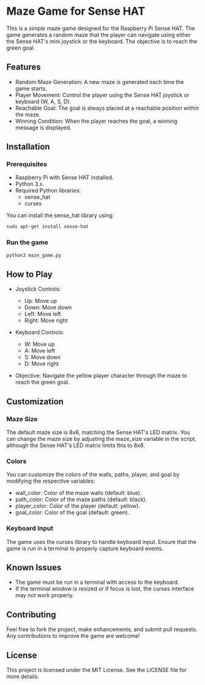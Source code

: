 # Maze Game for Sense HAT

This is a simple maze game designed for the Raspberry Pi Sense HAT. The game generates a random maze that the player can navigate using either the Sense HAT's mini joystick or the keyboard. The objective is to reach the green goal.

## Features

- Random Maze Generation: A new maze is generated each time the game starts.
- Player Movement: Control the player using the Sense HAT joystick or keyboard (W, A, S, D).
- Reachable Goal: The goal is always placed at a reachable position within the maze.
- Winning Condition: When the player reaches the goal, a winning message is displayed.

## Installation

### Prerequisites

- Raspberry Pi with Sense HAT installed.
- Python 3.x.
- Required Python libraries:
  - sense_hat
  - curses

You can install the sense_hat library using:

```sh
sudo apt-get install sense-hat
```

### Run the game

```sh
python3 maze_game.py
```

## How to Play

- Joystick Controls:

    - Up: Move up
    - Down: Move down
    - Left: Move left
    - Right: Move right

- Keyboard Controls:

    - W: Move up
    - A: Move left
    - S: Move down
    - D: Move right

- Objective: Navigate the yellow player character through the maze to reach the green goal.

## Customization

### Maze Size

The default maze size is 8x8, matching the Sense HAT's LED matrix. You can change the maze size by adjusting the maze_size variable in the script, although the Sense HAT's LED matrix limits this to 8x8.

### Colors

You can customize the colors of the walls, paths, player, and goal by modifying the respective variables:

- wall_color: Color of the maze walls (default: blue).
- path_color: Color of the maze paths (default: black).
- player_color: Color of the player (default: yellow).
- goal_color: Color of the goal (default: green).

### Keyboard Input

The game uses the curses library to handle keyboard input. Ensure that the game is run in a terminal to properly capture keyboard events.

## Known Issues

- The game must be run in a terminal with access to the keyboard.
- If the terminal window is resized or if focus is lost, the curses interface may not work properly.


## Contributing

Feel free to fork the project, make enhancements, and submit pull requests. Any contributions to improve the game are welcome!

## License

This project is licensed under the MIT License. See the LICENSE file for more details.
